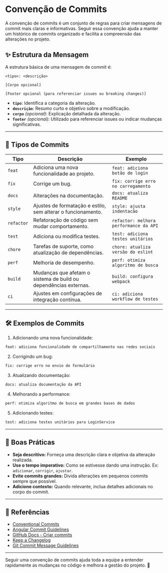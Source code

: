 # Convenção de Commits

A convenção de commits é um conjunto de regras para criar mensagens de commit mais claras e informativas. Seguir essa convenção ajuda a manter um histórico de commits organizado e facilita a compreensão das alterações no projeto.

## ✨ **Estrutura da Mensagem**

A estrutura básica de uma mensagem de commit é:

```
<tipo>: <descrição>

[Corpo opcional]

[Footer opcional (para referenciar issues ou breaking changes)]
```

- **`tipo`**: Identifica a categoria da alteração.
- **`descrição`**: Resumo curto e objetivo sobre a modificação.
- **`corpo`** *(opcional)*: Explicação detalhada da alteração.
- **`footer`** *(opcional)*: Utilizado para referenciar issues ou indicar mudanças significativas.

---

## 📝 **Tipos de Commits**

| Tipo           | Descrição                                                       | Exemplo                                   |
|----------------|-----------------------------------------------------------------|------------------------------------------|
| `feat`         | Adiciona uma nova funcionalidade ao projeto.                     | `feat: adiciona botão de login`         |
| `fix`          | Corrige um bug.                                                 | `fix: corrige erro no carregamento`     |
| `docs`         | Alterações na documentação.                                  | `docs: atualiza README`                  |
| `style`        | Ajustes de formatação e estilo, sem alterar o funcionamento.  | `style: ajusta indentacão`              |
| `refactor`     | Refatoração de código sem mudar comportamento.              | `refactor: melhora performance da API`  |
| `test`         | Adiciona ou modifica testes.                                    | `test: adiciona testes unitários`      |
| `chore`        | Tarefas de suporte, como atualização de dependências.           | `chore: atualiza versão do eslint`     |
| `perf`         | Melhoria de desempenho.                                        | `perf: otimiza algoritmo de busca`      |
| `build`        | Mudanças que afetam o sistema de build ou dependências externas. | `build: configura webpack`              |
| `ci`           | Ajustes em configurações de integração contínua.                | `ci: adiciona workflow de testes`       |

---

## 🛠 **Exemplos de Commits**

1. Adicionando uma nova funcionalidade:
```bash
feat: adiciona funcionalidade de compartilhamento nas redes sociais
```

2. Corrigindo um bug:
```bash
fix: corrige erro no envio de formulário
```

3. Atualizando documentação:
```bash
docs: atualiza documentação da API
```

4. Melhorando a performance:
```bash
perf: otimiza algoritmo de busca em grandes bases de dados
```

5. Adicionando testes:
```bash
test: adiciona testes unitários para LoginService
```

---

## 📖 Boas Práticas

- **Seja descritivo:** Forneça uma descrição clara e objetiva da alteração realizada.
- **Use o tempo imperativo:** Como se estivesse dando uma instrução. Ex: `adicionar`, `corrigir`, `ajustar`.
- **Evite commits grandes:** Divida alterações em pequenos commits sempre que possível.
- **Adicione contexto:** Quando relevante, inclua detalhes adicionais no corpo do commit.

---

## 🔎 Referências
- [Conventional Commits](https://www.conventionalcommits.org/en/v1.0.0/)
- [Angular Commit Guidelines](https://github.com/angular/angular/blob/main/CONTRIBUTING.md)
- [GitHub Docs - Criar commits](https://docs.github.com/pt/get-started/using-git/committing-changes-to-your-project)
- [Keep a Changelog](https://keepachangelog.com/pt-BR/1.0.0/)
- [Git Commit Message Guidelines](https://cbea.ms/git-commit/)

---

Seguir uma convenção de commits ajuda toda a equipe a entender rapidamente as mudanças no código e melhora a gestão do projeto. 🚀

